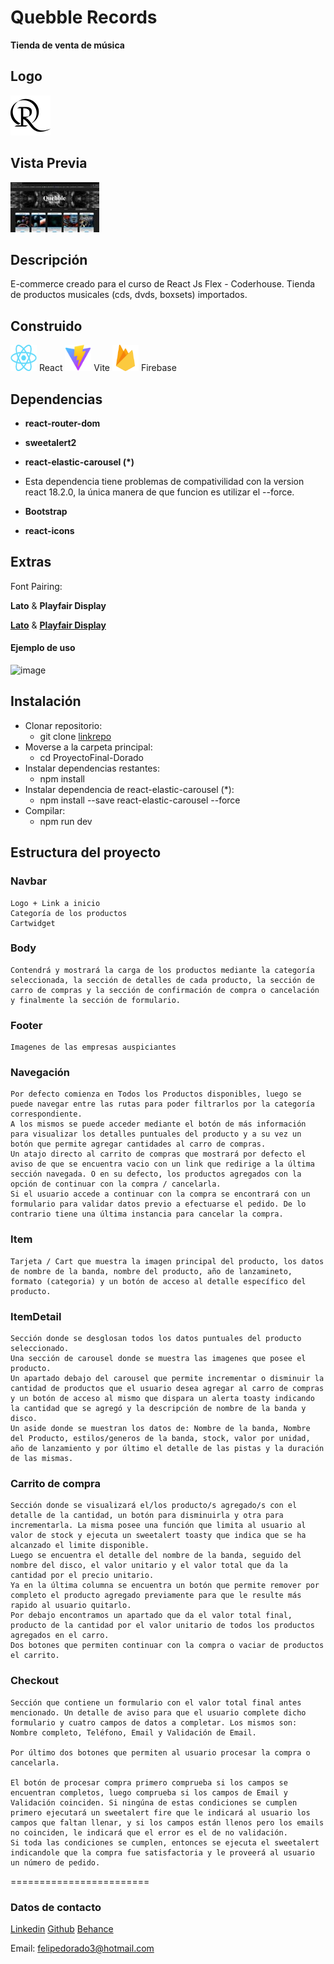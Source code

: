 # Quebble Records

**Tienda de venta de música**


## Logo

![image](./src/assets/quibblerecords-negro.svg)


## Vista Previa
[![Quebble-Records (Ecommerce - Coder REACTJS)](./src/assets/thumb.png)](https://vimeo.com/904311769?share=copy)


## Descripción
E-commerce creado para el curso de React Js Flex - Coderhouse.
Tienda de productos musicales (cds, dvds, boxsets) importados.

## Construido
<img src="./src/assets/React-icon.svg.png" width="42" height="42"> React
<img src="./src/assets/Vitejs-logo.svg" width="42" height="42"> Vite
<img src="./src/assets/firebase.svg" width="42" height="42"> Firebase

## Dependencias
* **react-router-dom**
* **sweetalert2**
* **react-elastic-carousel (*)**
* Esta dependencia tiene problemas de compativilidad con la version react 18.2.0, la única manera de que funcion es utilizar el --force.

* **Bootstrap**
* **react-icons**



## Extras
Font Pairing:

**Lato** & **Playfair Display**

[**Lato**](https://fonts.google.com/specimen/Lato) & [**Playfair Display**](https://fonts.google.com/specimen/Playfair+Display)

#### Ejemplo de uso
![image](https://www.fontpairings.com/wp-content/uploads/2022/08/Playfair-Display-Lato-Font-Pairing-1024x1024.png)



## Instalación

 * Clonar repositorio:
    * git clone [linkrepo](https://github.com/felesss333/ProyectoFinal-Dorado.git)
 * Moverse a la carpeta principal:
    * cd ProyectoFinal-Dorado
* Instalar dependencias restantes:
    * npm install
* Instalar dependencia de react-elastic-carousel (*):
    * npm install --save react-elastic-carousel --force
* Compilar:
    * npm run dev

## Estructura del proyecto

### Navbar
    Logo + Link a inicio
    Categoría de los productos
    Cartwidget

### Body
    Contendrá y mostrará la carga de los productos mediante la categoría seleccionada, la sección de detalles de cada producto, la sección de carro de compras y la sección de confirmación de compra o cancelación y finalmente la sección de formulario.

### Footer
    Imagenes de las empresas auspiciantes

### Navegación
    Por defecto comienza en Todos los Productos disponibles, luego se puede navegar entre las rutas para poder filtrarlos por la categoría correspondiente.
    A los mismos se puede acceder mediante el botón de más información para visualizar los detalles puntuales del producto y a su vez un botón que permite agregar cantidades al carro de compras.
    Un atajo directo al carrito de compras que mostrará por defecto el aviso de que se encuentra vacio con un link que redirige a la última sección navegada. O en su defecto, los productos agregados con la opción de continuar con la compra / cancelarla.
    Si el usuario accede a continuar con la compra se encontrará con un formulario para validar datos previo a efectuarse el pedido. De lo contrario tiene una última instancia para cancelar la compra.


### Item
    Tarjeta / Cart que muestra la imagen principal del producto, los datos de nombre de la banda, nombre del producto, año de lanzamineto, formato (categoria) y un botón de acceso al detalle específico del producto. 

### ItemDetail
    Sección donde se desglosan todos los datos puntuales del producto seleccionado.
    Una sección de carousel donde se muestra las imagenes que posee el producto.
    Un apartado debajo del carousel que permite incrementar o disminuir la cantidad de productos que el usuario desea agregar al carro de compras y un botón de acceso al mismo que dispara un alerta toasty indicando la cantidad que se agregó y la descripción de nombre de la banda y disco.
    Un aside donde se muestran los datos de: Nombre de la banda, Nombre del Producto, estilos/generos de la banda, stock, valor por unidad, año de lanzamiento y por último el detalle de las pistas y la duración de las mismas.

### Carrito de compra
    Sección donde se visualizará el/los producto/s agregado/s con el detalle de la cantidad, un botón para disminuirla y otra para incrementarla. La misma posee una función que limita al usuario al valor de stock y ejecuta un sweetalert toasty que indica que se ha alcanzado el limite disponible.
    Luego se encuentra el detalle del nombre de la banda, seguido del nombre del disco, el valor unitario y el valor total que da la cantidad por el precio unitario. 
    Ya en la última columna se encuentra un botón que permite remover por completo el producto agregado previamente para que le resulte más rapido al usuario quitarlo.
    Por debajo encontramos un apartado que da el valor total final, producto de la cantidad por el valor unitario de todos los productos agregados en el carro.
    Dos botones que permiten continuar con la compra o vaciar de productos el carrito.

### Checkout
    Sección que contiene un formulario con el valor total final antes mencionado. Un detalle de aviso para que el usuario complete dicho formulario y cuatro campos de datos a completar. Los mismos son: Nombre completo, Teléfono, Email y Validación de Email.

    Por último dos botones que permiten al usuario procesar la compra o cancelarla.

    El botón de procesar compra primero comprueba si los campos se encuentran completos, luego comprueba si los campos de Email y Validación coinciden. Si ningúna de estas condiciones se cumplen primero ejecutará un sweetalert fire que le indicará al usuario los campos que faltan llenar, y si los campos están llenos pero los emails no coinciden, le indicará que el error es el de no validación. 
    Si toda las condiciones se cumplen, entonces se ejecuta el sweetalert indicandole que la compra fue satisfactoria y le proveerá al usuario un número de pedido.


========================

### Datos de contacto

[Linkedin](https://www.linkedin.com/in/felipe-dorado-29315232/)
[Github](https://github.com/felesss333/)
[Behance](https://www.behance.net/Felipedorado)

Email: felipedorado3@hotmail.com
